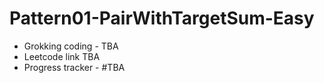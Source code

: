 # Pattern01-PairWithTargetSum-Easy
- Grokking coding - TBA
- Leetcode link TBA
- Progress tracker - #TBA